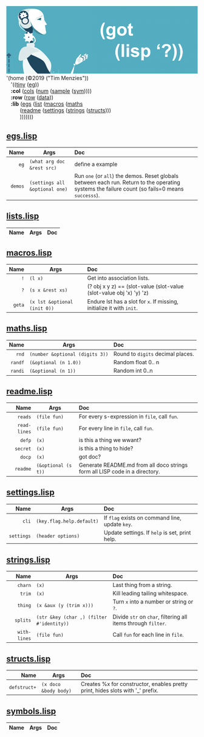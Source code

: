 <img 
     src="/etc/img/gotlisp.png"><br>
'(home (©2019 ("Tim Menzies")) <br>
&nbsp;&nbsp; '(([tiny](/src/tiny/tiny.lisp)
               ([eg](/src/tiny/eg.lisp))) <br>
&nbsp;&nbsp; <b>:col</b> ([cols](/src/tiny/col/cols.lisp)
                         ([num](/src/tiny/col/num.lisp)
                         ([sample](/src/tiny/col/sample.lisp)
                         ([sym](/src/tiny/col/sym.lisp)))))<br>
&nbsp;&nbsp; <b>:row</b> ([row](/src/tiny/row/row.lisp) 
                         ([data](/src/tiny/row/data.lisp)))<br>
&nbsp;&nbsp; <b>:lib</b> ([egs](/src/tiny/lib/egs.lisp) 
                         ([list](/src/tiny/lib/list.lisp)
                         ([macros](/src/tiny/lib/macros.lisp)
                         ([maths](/src/tiny/lib/maths.lisp)<br>
&nbsp;&nbsp;&nbsp;&nbsp;&nbsp;&nbsp;&nbsp;&nbsp;
                         ([readme](/src/tiny/lib/readme.lisp)
                         ([settings](/src/tiny/lib/settings.lisp)
                         ([strings](/src/tiny/lib/strings.lisp)
                         ([structs](/src/tiny/lib/structs.lisp))))<br>
&nbsp;&nbsp;&nbsp;&nbsp;&nbsp;&nbsp;&nbsp;&nbsp;
)))))))
<br clear=all>




## [egs.lisp](egs.lisp)

|Name |Args | Doc|
|--:|--|:---|
|`eg` | `(what arg doc &rest src)` |define a example |
|`demos` | `(settings all &optional one)` |Run `one` (or `all`) the demos. Reset globals between each   run.  Return to the operating systems the failure count (so   fails=0 means `successs`). |


## [lists.lisp](lists.lisp)

|Name |Args | Doc|
|--:|--|:---|


## [macros.lisp](macros.lisp)

|Name |Args | Doc|
|--:|--|:---|
|`!` | `(l x)` |Get into association lists. |
|`?` | `(s x &rest xs)` |(? obj x y z) == (slot-value (slot-value (slot-value obj 'x) 'y) 'z) |
|`geta` | `(x lst &optional (init 0))` |Endure lst has a slot for `x`. If missing, initialize it with `init`. |


## [maths.lisp](maths.lisp)

|Name |Args | Doc|
|--:|--|:---|
|`rnd` | `(number &optional (digits 3))` |Round to `digits` decimal places. |
|`randf` | `(&optional (n 1.0))` |Random float 0.. n |
|`randi` | `(&optional (n 1))` |Random int 0..n |


## [readme.lisp](readme.lisp)

|Name |Args | Doc|
|--:|--|:---|
|`reads` | `(file fun)` |For every s-expression in `file`, call `fun`. |
|`read-lines` | `(file fun)` |For every line in `file`, call `fun`. |
|`defp` | `(x)` |is this  a thing we wwant? |
|`secret` | `(x)` |is this a thing to hide? |
|`docp` | `(x)` |got doc? |
|`readme` | `(&optional (s t))` |Generate README.md from all doco strings   form all LISP code in a directory. |


## [settings.lisp](settings.lisp)

|Name |Args | Doc|
|--:|--|:---|
|`cli` | `(key.flag.help.default)` |If `flag` exists on command line, update `key`. |
|`settings` | `(header options)` |Update settings. If  `help` is set, print help. |


## [strings.lisp](strings.lisp)

|Name |Args | Doc|
|--:|--|:---|
|`charn` | `(x)` |Last thing from a string. |
|`trim` | `(x)` |Kill leading tailing whitespace. |
|`thing` | `(x &aux (y (trim x)))` |Turn `x` into a number or string or `?`. |
|`splits` | `(str &key (char ,) (filter #'identity))` |Divide `str` on `char`, filtering all items through `filter`. |
|`with-lines` | `(file fun)` |Call `fun` for each line in `file`. |


## [structs.lisp](structs.lisp)

|Name |Args | Doc|
|--:|--|:---|
|`defstruct+` | `(x doco &body body)` |Creates %x for constructor, enables pretty print, hides slots with '_' prefix. |


## [symbols.lisp](symbols.lisp)

|Name |Args | Doc|
|--:|--|:---|
